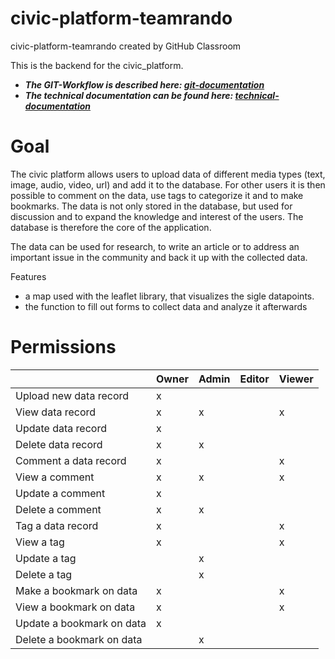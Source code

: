 # civic-platform-teamrando
civic-platform-teamrando created by GitHub Classroom

This is the backend for the civic_platform.

- ***The GIT-Workflow is described here: [git-documentation](documentation/git-documentation.md)***
- ***The technical documentation can be found here: [technical-documentation](documentation/technical-documentation.md)***

<h1>Goal</h1>

The civic platform allows users to upload data of different media types (text, image, audio, video, url) and add it to the database. For other users it is then possible to comment on the data, use tags to categorize it and to make bookmarks. The data is not only stored in the database, but used for discussion and to expand the knowledge and interest of the users.
The database is therefore the core of the application.

The data can be used for research, to write an article or to address an important issue in the community and back it up with the collected data.

Features

- a map used with the leaflet library, that visualizes the sigle datapoints.
- the function to fill out forms to collect data and analyze it afterwards

<h1>Permissions</h1>


|                             | Owner         | Admin         | Editor        | Viewer       |
| -------------               | ------------- | ------------- | ------------- |------------- |
| Upload new data record      |  x            |               |               |              | 
| View data record            |  x            | x             |               |x             | 
| Update data record          |  x            |               |               |              | 
| Delete data record          |  x            | x             |               |              | 
| Comment a data record       | x             |               |               |x             | 
| View a comment              | x             |x              |               |x             | 
| Update a comment            | x             |               |               |              | 
| Delete a comment            | x             |x              |               |              | 
| Tag a data record           | x             |               |               |x             | 
| View a tag                  | x             |               |               |x             | 
| Update a tag                |               |x              |               |              | 
| Delete a tag                |               |x              |               |              | 
| Make a bookmark on data     | x             |               |               |x             | 
| View a bookmark on data     | x             |               |               |x             | 
| Update a bookmark on data   | x             |               |               |              | 
| Delete a bookmark on data   |               |x              |               |              | 

